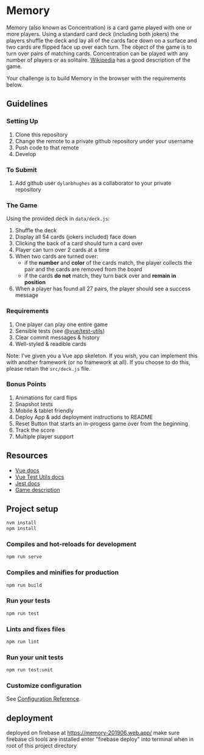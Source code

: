 # Memory

Memory (also known as Concentration) is a card game played with one or more players. Using a standard card deck (including both jokers) the players shuffle the deck and lay all of the cards face down on a surface and two cards are flipped face up over each turn. The object of the game is to turn over pairs of matching cards. Concentration can be played with any number of players or as solitaire. [Wikipedia](<https://en.wikipedia.org/wiki/Concentration_(game)>) has a good description of the game.

Your challenge is to build Memory in the browser with the requirements below.

## Guidelines

### Setting Up

1. Clone this repository
2. Change the remote to a private github repository under your username
3. Push code to that remote
4. Develop

### To Submit

1. Add github user `dylanbhughes` as a collaborator to your private repository

### The Game

Using the provided deck in `data/deck.js`:

1. Shuffle the deck
2. Display all 54 cards (jokers included) face down
3. Clicking the back of a card should turn a card over
4. Player can turn over 2 cards at a time
5. When two cards are turned over:
   - if the **number** and **color** of the cards match, the player collects the pair and the cards are removed from the board
   - if the cards **do not** match, they turn back over and **remain in position**
6. When a player has found all 27 pairs, the player should see a success message

### Requirements

1. One player can play one entire game
2. Sensible tests (see [@vue/test-utils](https://vue-test-utils.vuejs.org/guides/#common-tips))
3. Clear commit messages & history
4. Well-styled & readible cards

Note: I've given you a Vue app skeleton. If you wish, you can implement this with another framework (or no framework at all). If you choose to do this, please retain the `src/deck.js` file.

### Bonus Points

1. Animations for card flips
2. Snapshot tests
3. Mobile & tablet friendly
4. Deploy App & add deployment instructions to README
5. Reset Button that starts an in-progess game over from the beginning
6. Track the score
7. Multiple player support

## Resources

- [Vue docs](https://vuejs.org/v2/guide/)
- [Vue Test Utils docs](https://vue-test-utils.vuejs.org/)
- [Jest docs](https://jestjs.io/)
- [Game description](<https://en.wikipedia.org/wiki/Concentration_(game)>)

## Project setup

```bash
nvm install
npm install
```

### Compiles and hot-reloads for development

```bash
npm run serve
```

### Compiles and minifies for production

```bash
npm run build
```

### Run your tests

```bash
npm run test
```

### Lints and fixes files

```bash
npm run lint
```

### Run your unit tests

```bash
npm run test:unit
```

### Customize configuration

See [Configuration Reference](https://cli.vuejs.org/config/).

## deployment

deployed on firebase at https://memory-201906.web.app/
make sure firebase cli tools are installed
enter "firebase deploy" into terminal when in root of this project directory
